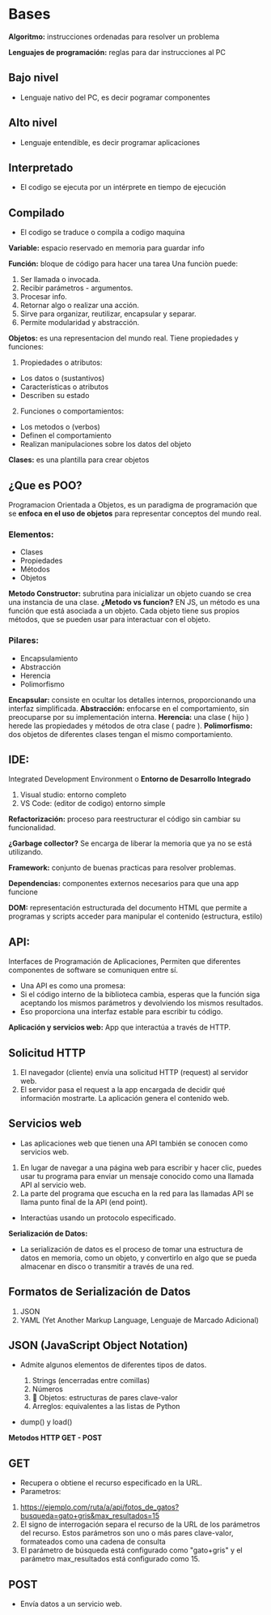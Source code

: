 # Bases

**Algoritmo:** instrucciones ordenadas para resolver un problema

**Lenguajes de programación:** reglas para dar instrucciones al PC
 ## Bajo nivel
 - Lenguaje nativo del PC, es decir pogramar componentes
 ## Alto nivel
 - Lenguaje entendible, es decir programar aplicaciones
 ## Interpretado
 - El codigo se ejecuta por un intérprete en tiempo de ejecución
 ## Compilado
 - El codigo se traduce o compila a codigo maquina

**Variable:** espacio reservado en memoria para guardar info

**Función:** bloque de código para hacer una tarea
Una funciòn puede:
 1. Ser llamada o invocada.
 2. Recibir parámetros - argumentos.
 3. Procesar info.
 4. Retornar algo o realizar una acción.
 5. Sirve para organizar, reutilizar, encapsular y separar.
 6. Permite modularidad y abstracción.

**Objetos:** es una representacion del mundo real.
Tiene propiedades y funciones:
 1. Propiedades o atributos: 
  - Los datos o (sustantivos)
  - Características o atributos
  - Describen su estado
 2. Funciones o comportamientos: 
  - Los metodos o (verbos)
  - Definen el comportamiento
  - Realizan manipulaciones sobre los datos del objeto

**Clases:** es una plantilla para crear objetos

## ¿Que es POO?
 Programacion Orientada a Objetos, es un paradigma de programación que se **enfoca en el uso de objetos** para representar conceptos del mundo real.
 
 ### Elementos:
  - Clases
  - Propiedades
  - Métodos
  - Objetos
 
  **Metodo Constructor:** subrutina para inicializar un objeto cuando se crea una instancia de una clase. 
  **¿Metodo vs funcion?** EN JS, un método es una función que está asociada a un objeto. Cada objeto tiene sus propios métodos, que se pueden usar para interactuar con el objeto.
 
 ### Pilares:
  - Encapsulamiento
  - Abstracción
  - Herencia
  - Polimorfismo
 
  **Encapsular:** consiste en ocultar los detalles internos, proporcionando una interfaz simplificada.
  **Abstracción:** enfocarse en el comportamiento, sin preocuparse por su implementación interna.
  **Herencia:** una clase ( hijo ) herede las propiedades y métodos de otra clase ( padre ).
  **Polimorfismo:** dos objetos de diferentes clases tengan el mismo comportamiento.

## IDE:
 Integrated Development Environment o **Entorno de Desarrollo Integrado**
 1. Visual studio: entorno completo
 2. VS Code: (editor de codigo) entorno simple

**Refactorización:** proceso para reestructurar el código sin cambiar su funcionalidad.

**¿Garbage collector?** Se encarga de liberar la memoria que ya no se está utilizando.

**Framework:** conjunto de buenas practicas para resolver problemas.

**Dependencias:** componentes externos necesarios para que una app funcione

**DOM:** representación estructurada del documento HTML que permite a programas y scripts acceder para manipular el contenido (estructura, estilo)

## API:
 Interfaces de Programación de Aplicaciones, Permiten que diferentes componentes de software se comuniquen entre sí. 

 - Una API es como una promesa:
 - Si el código interno de la biblioteca cambia, esperas que la función siga aceptando los mismos parámetros y devolviendo los mismos resultados. 
 - Eso proporciona una interfaz estable para escribir tu código. 

**Aplicación y servicios web:** App que interactúa a través de HTTP. 

## Solicitud HTTP
1. El navegador (cliente) envía una solicitud HTTP (request) al servidor web. 
2. El servidor pasa el request a la app encargada de decidir qué información mostrarte. 
    La aplicación genera el contenido web.
## Servicios web 
- Las aplicaciones web que tienen una API también se conocen como servicios web. 
1. En lugar de navegar a una página web para escribir y hacer clic, puedes usar tu programa para enviar un mensaje conocido como una llamada API al servicio web.
2. La parte del programa que escucha en la red para las llamadas API se llama punto final de la API (end point).
- Interactúas usando un protocolo especificado.


**Serialización de Datos:**
- La serialización de datos es el proceso de tomar una estructura de datos en memoria, como un objeto, y convertirlo en algo que se pueda almacenar en disco o transmitir a través de una red. 

## Formatos de Serialización de Datos
1. JSON
2. YAML (Yet Another Markup Language, Lenguaje de Marcado Adicional)

## JSON (JavaScript Object Notation)
- Admite algunos elementos de diferentes tipos de datos.
    1. Strings (encerradas entre comillas)
    2. Números
    3. 🚩 Objetos: estructuras de pares clave-valor
    4. Arreglos: equivalentes a las listas de Python

- dump() y load() 

**Metodos HTTP GET - POST**
## GET
- Recupera o obtiene el recurso especificado en la URL. 
- Parametros:
1. https://ejemplo.com/ruta/a/api/fotos_de_gatos?busqueda=gato+gris&max_resultados=15
2. El signo de interrogación separa el recurso de la URL de los parámetros del recurso. Estos parámetros son uno o más pares clave-valor, formateados como una cadena de consulta
3. El parámetro de búsqueda está configurado como "gato+gris" y el parámetro max_resultados está configurado como 15.

## POST
- Envía datos a un servicio web. 
